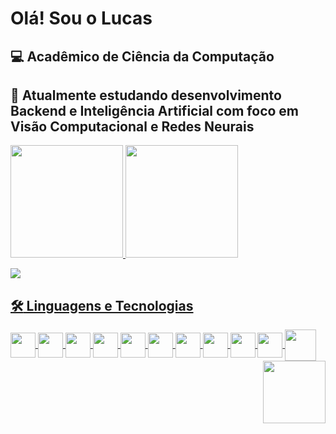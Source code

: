 # Olá! Sou o Lucas

## :computer: Acadêmico de Ciência da Computação

## :japanese_ogre: Atualmente estudando desenvolvimento Backend e Inteligência Artificial com foco em Visão Computacional e Redes Neurais 


<div>
  <a href='https://github.com/TheLusca/'>
  <img height='180em' src='https://github-readme-stats.vercel.app/api?username=thelusca&show_icons=true&theme=blue-green&include_all_commits=true%count_private'>
  <img height='180em' src='https://github-readme-stats.vercel.app/api/top-langs/?username=thelusca&show_icons=true&theme=blue-green&include_all_commits=true%count_private'>
</div>
  
   ![](https://komarev.com/ghpvc/?username=TheLusca&for-the-badge&label=PROFILE+VIEWS)

## :hammer_and_wrench: Linguagens e Tecnologias

<div>
<img align='center' alt'Python' height'30' width='40' src="https://cdn.jsdelivr.net/gh/devicons/devicon/icons/python/python-original.svg">
<img align='center' alt'Django' height'30' width='40' src="https://cdn.jsdelivr.net/gh/devicons/devicon/icons/django/django-plain-wordmark.svg">
<img align='center' alt'Flask' height'30' width='40' src="https://cdn.jsdelivr.net/gh/devicons/devicon/icons/flask/flask-original-wordmark.svg">
<img align='center' alt'Postgres' height'30' width='40' src='https://cdn.jsdelivr.net/gh/devicons/devicon/icons/postgresql/postgresql-original-wordmark.svg'>
<img align='center' alt'Mongo' height'30' width='40' src="https://cdn.jsdelivr.net/gh/devicons/devicon/icons/mongodb/mongodb-original.svg">
<img align='center' alt'Jupyter' height'30' width='40' src="https://cdn.jsdelivr.net/gh/devicons/devicon/icons/jupyter/jupyter-original-wordmark.svg">
<img align='center' alt'Docker' height'30' width='40' src="https://cdn.jsdelivr.net/gh/devicons/devicon/icons/docker/docker-original-wordmark.svg" >
<img align='center' alt'Linux' height'30' width='40' src='https://cdn.jsdelivr.net/gh/devicons/devicon/icons/linux/linux-original.svg'>
<img align='center' alt'Bash' height'30' width='40' src="https://cdn.jsdelivr.net/gh/devicons/devicon/icons/bash/bash-original.svg"/>
<img align='center' alt'Git' height'30' width='40' src="https://cdn.jsdelivr.net/gh/devicons/devicon/icons/git/git-original.svg">
<img align='center' alt'Tensorflow' height'30' width='50' src="https://cdn.jsdelivr.net/gh/devicons/devicon/icons/tensorflow/tensorflow-original-wordmark.svg">
<img align='right' alt'Gif' height'100' width='100' src='https://media.tenor.com/SxDiq1C5IfQAAAAC/hh-whta.gif'>


</div>
  
 
  
 



